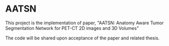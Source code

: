 # AATSN
This project is the implementation of paper, "AATSN: Anatomy Aware Tumor Segmentation Network for PET-CT 2D images and 3D Volumes"

The code will be shared upon acceptance of the paper and related thesis.
